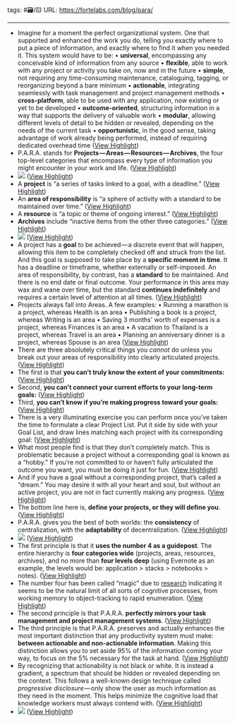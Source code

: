 tags: #🗃/🟨 
URL: https://fortelabs.com/blog/para/

---
- Imagine for a moment the perfect organizational system. One that supported and enhanced the work you do, telling you exactly where to put a piece of information, and exactly where to find it when you needed it.
  This system would have to be:
  • **universal**, encompassing any conceivable kind of information from any source
  • **flexible**, able to work with any project or activity you take on, now and in the future
  • **simple**, not requiring any time-consuming maintenance, cataloguing, tagging, or reorganizing beyond a bare minimum
  • **actionable**, integrating seamlessly with task management and project management methods
  • **cross-platform**, able to be used with any application, now existing or yet to be developed
  • **outcome-oriented**, structuring information in a way that supports the delivery of valuable work
  • **modular**, allowing different levels of detail to be hidden or revealed, depending on the needs of the current task
  • **opportunistic**, in the good sense, taking advantage of work already being performed, instead of requiring dedicated overhead time ([View Highlight](https://read.readwise.io/read/01gpq5vkdwptezy3gnsvfpmhxe))
- P.A.R.A. stands for **Projects — Areas — Resources — Archives**, the four top-level categories that encompass every type of information you might encounter in your work and life. ([View Highlight](https://read.readwise.io/read/01gpq5wa0m31q4v7r7stvt4bv1))
- ![](https://i0.wp.com/cdn-images-1.medium.com/max/800/1*i6I0M5kaZUOwIfq5q5W4mQ.jpeg?w=900&ssl=1) ([View Highlight](https://read.readwise.io/read/01gpq5wdkrer499er0kzf1ad24))
- A **project** is “a series of tasks linked to a goal, with a deadline.” ([View Highlight](https://read.readwise.io/read/01gpq5wvfw294dwhcrberpp8ke))
- An **area of responsibility** is “a sphere of activity with a standard to be maintained over time.” ([View Highlight](https://read.readwise.io/read/01gpq5x19k33hjtzf4v5heywwn))
- A **resource** is “a topic or theme of ongoing interest.” ([View Highlight](https://read.readwise.io/read/01gpq5z1vynd1jhykf6akv3nbx))
- **Archives** include “inactive items from the other three categories.” ([View Highlight](https://read.readwise.io/read/01gpq6167bxq7nqws4dzn6066a))
- ![](https://i0.wp.com/cdn-images-1.medium.com/max/800/1*eojTu3-9xxnc8QwfjW4gYQ.jpeg?w=900&ssl=1) ([View Highlight](https://read.readwise.io/read/01gpq62qphpdkcfqjcy3q5f1mp))
- A project has a **goal** to be achieved — a discrete event that will happen, allowing this item to be completely checked off and struck from the list. And this goal is supposed to take place by a **specific moment in time**. It has a deadline or timeframe, whether externally or self-imposed.
  An area of responsibility, by contrast, has a **standard** to be maintained. And there is no end date or final outcome. Your performance in this area may wax and wane over time, but the standard **continues indefinitely** and requires a certain level of attention at all times. ([View Highlight](https://read.readwise.io/read/01gpq637pm8zk0vexqwd7qtvb4))
- Projects always fall into Areas. A few examples:
  • Running a marathon is a project, whereas Health is an area
  • Publishing a book is a project, whereas Writing is an area
  • Saving 3 months’ worth of expenses is a project, whereas Finances is an area
  • A vacation to Thailand is a project, whereas Travel is an area
  • Planning an anniversary dinner is a project, whereas Spouse is an area ([View Highlight](https://read.readwise.io/read/01gpq63yn8mfggpst9kc20wr61))
- There are three absolutely critical things you *cannot* do unless you break out your areas of responsibility into clearly articulated projects. ([View Highlight](https://read.readwise.io/read/01gpq65w07pg94en11nwqfmyxb))
- The first is that **you can’t truly know the extent of your commitments:** ([View Highlight](https://read.readwise.io/read/01gpq65xbwkswdb4zsb0nkf2j9))
- Second, **you can’t connect your current efforts to your long-term goals:** ([View Highlight](https://read.readwise.io/read/01gpq66pz4ypgtf5j9yvspk31e))
- Third, **you can’t know if you’re making progress toward your goals:** ([View Highlight](https://read.readwise.io/read/01gpq6aa8wh1yzpxpmrqffhmcg))
- There is a very illuminating exercise you can perform once you’ve taken the time to formulate a clear Project List. Put it side by side with your Goal List, and draw lines matching each project with its corresponding goal: ([View Highlight](https://read.readwise.io/read/01gpq6f175yd3a22bvtkfzwq83))
- What most people find is that they don’t completely match. This is problematic because a project without a corresponding goal is known as a “hobby.” If you’re not committed to or haven’t fully articulated the outcome you want, you must be doing it just for fun. ([View Highlight](https://read.readwise.io/read/01gpq6f65s7swzz34sd27vksdp))
- And if you have a goal without a corresponding project, that’s called a “dream.” You may desire it with all your heart and soul, but without an active project, you are not in fact currently making any progress. ([View Highlight](https://read.readwise.io/read/01gpq6fdjeveasw53sms75fkj3))
- The bottom line here is, **define your projects, or they will define you**. ([View Highlight](https://read.readwise.io/read/01gpq6gdyherzw1cyp5p7vp0ac))
- P.A.R.A. gives you the best of both worlds: the **consistency** of centralization, with the **adaptability** of decentralization. ([View Highlight](https://read.readwise.io/read/01gpq6j6k08zqypnm2a00kk6c2))
- ![](https://i0.wp.com/cdn-images-1.medium.com/max/800/1*xfOuzMwx546MLSee2n6ucA.jpeg?w=900&ssl=1) ([View Highlight](https://read.readwise.io/read/01gpq6jc502kzj001cjn1eqwam))
- The first principle is that it **uses the number 4 as a guidepost**. The entire hierarchy is **four categories wide** (projects, areas, resources, archives), and no more than **four levels deep** (using Evernote as an example, the levels would be: application > stacks > notebooks > notes). ([View Highlight](https://read.readwise.io/read/01gpq6kbpv92fm32hb2m04fg57))
- The number four has been called “magic” due to [research](https://www.ncbi.nlm.nih.gov/pubmed/11515286) indicating it seems to be the natural limit of all sorts of cognitive processes, from working memory to object-tracking to rapid enumeration. ([View Highlight](https://read.readwise.io/read/01gpq6mmnrj3tq6m12ep1f9sma))
- The second principle is that P.A.R.A. **perfectly mirrors your task management and project management systems**. ([View Highlight](https://read.readwise.io/read/01gpq6ngy1w3t576wx3ea12r2m))
- The third principle is that P.A.R.A. preserves and actually enhances the most important distinction that any productivity system must make: **between actionable and non-actionable information**. Making this distinction allows you to set aside 95% of the information coming your way, to focus on the 5% necessary for the task at hand. ([View Highlight](https://read.readwise.io/read/01gpq8ppe3zaxpr7pfqmsby0fb))
- By recognizing that actionability is not black or white. It is instead a gradient, a spectrum that should be hidden or revealed depending on the context. This follows a well-known design technique called *progressive disclosure* — only show the user as much information as they need in the moment. This helps minimize the cognitive load that knowledge workers must always contend with. ([View Highlight](https://read.readwise.io/read/01gpq8qmz090z8yyvm5vysd3t0))
- ![](https://i0.wp.com/cdn-images-1.medium.com/max/800/1*SfasTT9YH-Yj4B8cJZpcEQ.jpeg?w=900&ssl=1) ([View Highlight](https://read.readwise.io/read/01gpq8qppvebge5xtt7ts2p6gv))

